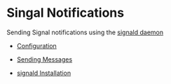 # Singal Notifications

Sending Signal notifications using the [signald daemon](https://gitlab.com/signald/signald)

* [Configuration](https://github.com/sehaas/ha_signald#config)
* [Sending Messages](https://github.com/sehaas/ha_signald#sending-messages)

* [signald Installation](https://gitlab.com/signald/signald/-/blob/main/README.md)
